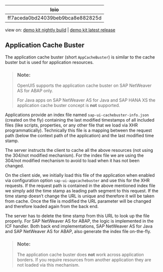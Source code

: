 <!-- loioff7aceda0bd24039beb9bca8e882825d -->

| loio |
| -----|
| ff7aceda0bd24039beb9bca8e882825d |

<div id="loio">

view on: [demo kit nightly build](https://openui5nightly.hana.ondemand.com/#/topic/ff7aceda0bd24039beb9bca8e882825d) | [demo kit latest release](https://openui5.hana.ondemand.com/#/topic/ff7aceda0bd24039beb9bca8e882825d)</div>

## Application Cache Buster

The application cache buster \(short `AppCacheBuster`\) is similar to the cache buster but is used for application resources.

> ### Note:  
> OpenUI5 supports the application cache buster on SAP NetWeaver AS for ABAP only.
> 
> For Java apps on SAP NetWeaver AS for Java and SAP HANA XS the application cache buster concept is **not** supported.

Applications provide an index file named `sap-ui-cachebuster-info.json` \(created on the fly\) containing the last modified timestamps of all included files \(like scripts, properties, or any other file that we load via XHR programmatically\). Technically this file is a mapping between the request path \(below the context path of the application\) and the last modified time stamp.

The server instructs the client to cache all the above resources \(not using the 304/not modified mechanism\). For the index file we are using the 304/not modified mechanism to avoid to load when it has not been changed.

On the client side, we initially load this file of the application when enabled via configuration option `sap-ui-appcachebuster` and use this for the XHR requests. If the request path is contained in the above mentioned index file we simply add the time stamp as leading path segment to this request. If the time stamp doesn’t change the URL is unique and therefore it will be taken from cache. Once the file is modified the URL parameter will be changed and therefore loaded again from the back end.

The server has to delete the time stamp from this URL to look up the file properly. For SAP NetWeaver AS for ABAP, the logic is implemented in the ICF handler. Both back end implementations, SAP NetWeaver AS for Java and SAP NetWeaver AS for ABAP, also generate the index file on-the-fly.

> ### Note:  
> The application cache buster does **not** work across application borders. If you require resources from another application they are not loaded via this mechanism.

